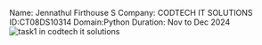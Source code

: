 Name: Jennathul Firthouse S
Company: CODTECH IT SOLUTIONS
ID:CT08DS10314
Domain:Python
Duration: Nov to Dec 2024
![task1 in codtech it solutions](https://github.com/user-attachments/assets/bf084e6c-4704-4ae5-b03d-fc9352909808)
